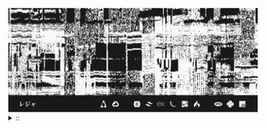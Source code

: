 <img src="./banner.png">
<details><summary> :: </summary>
<!--START_SECTION:waka-->

```
From: 09 August 2024 - To: 30 March 2025

Total Time: 1,192 hrs 37 mins

Python                     342 hrs 36 mins ///////------------------   26.54 %
Markdown                   208 hrs 52 mins ////---------------------   16.18 %
PHP                        192 hrs 57 mins ////---------------------   14.95 %
Other                      98 hrs 6 mins   //-----------------------   07.60 %
```

<!--END_SECTION:waka-->
</details>

